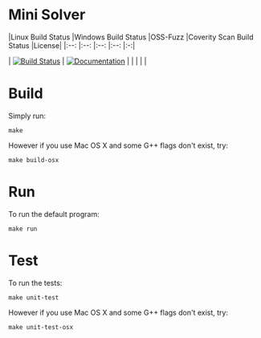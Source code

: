 # Mini Solver

|Linux Build Status |Windows Build Status |OSS-Fuzz |Coverity Scan Build Status |License|
|:--:
|:--:
|:--:
|:--:
|:-:|

| [![Build Status](https://travis-ci.org/Jxtopher/mini-solver.svg?branch=master)](https://travis-ci.org/Jxtopher/mini-solver)
| [![Documentation](https://img.shields.io/badge/docs-doxygen-blue.svg)](http://nlohmann.github.io/json)
|
|
|
| |

# Build

Simply run:

```
make
```

However if you use Mac OS X and some G++ flags don't exist, try:

```
make build-osx
```

# Run

To run the default program:

```
make run
```

# Test

To run the tests:

```
make unit-test
```

However if you use Mac OS X and some G++ flags don't exist, try:

```
make unit-test-osx
```
